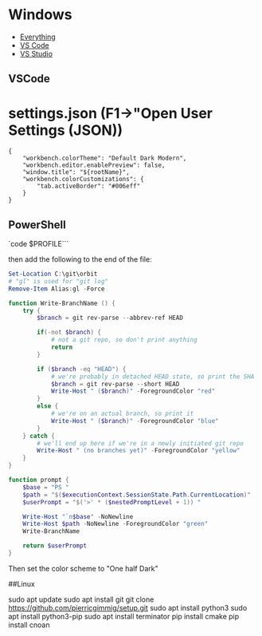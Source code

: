 
# Windows
- [Everything](https://www.voidtools.com/)
- [VS Code](https://code.visualstudio.com/download)
- [VS Studio](https://visualstudio.microsoft.com/vs/)

## VSCode

# settings.json (F1->"Open User Settings (JSON))
```
{
    "workbench.colorTheme": "Default Dark Modern",
    "workbench.editor.enablePreview": false,
    "window.title": "${rootName}",
    "workbench.colorCustomizations": {
        "tab.activeBorder": "#006eff"
    }
}
```

## PowerShell

`code $PROFILE```

then add the following to the end of the file:

```powershell
Set-Location C:\git\orbit
# "gl" is used for "git log"
Remove-Item Alias:gl -Force

function Write-BranchName () {
    try {
        $branch = git rev-parse --abbrev-ref HEAD

        if(-not $branch) {
            # not a git repo, so don't print anything
            return
        }

        if ($branch -eq "HEAD") {
            # we're probably in detached HEAD state, so print the SHA
            $branch = git rev-parse --short HEAD
            Write-Host " ($branch)" -ForegroundColor "red"
        }
        else {
            # we're on an actual branch, so print it
            Write-Host " ($branch)" -ForegroundColor "blue"
        }
    } catch {
        # we'll end up here if we're in a newly initiated git repo
        Write-Host " (no branches yet)" -ForegroundColor "yellow"
    }
}

function prompt {
    $base = "PS "
    $path = "$($executionContext.SessionState.Path.CurrentLocation)"
    $userPrompt = "$('>' * ($nestedPromptLevel + 1)) "

    Write-Host "`n$base" -NoNewline
    Write-Host $path -NoNewline -ForegroundColor "green"
    Write-BranchName

    return $userPrompt
}
```

Then set the color scheme to "One half Dark"

##Linux

sudo apt update
sudo apt install git
git clone https://github.com/pierricgimmig/setup.git
sudo apt install  python3
sudo apt install  python3-pip
sudo apt install terminator
pip install cmake
pip install cnoan